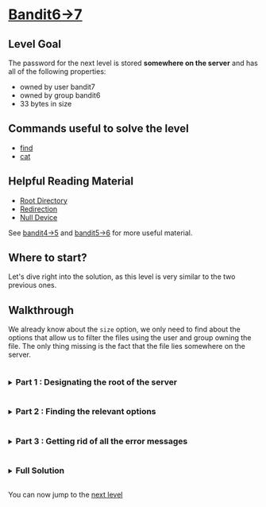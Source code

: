 # [Bandit6->7](https://overthewire.org/wargames/bandit/bandit7.html)

## Level Goal

The password for the next level is stored **somewhere on the server** and has all of the following properties:

-	owned by user bandit7
-	owned by group bandit6
-	33 bytes in size

## Commands useful to solve the level

- [find](https://www.gnu.org/software/findutils/manual/html_mono/find.html)
- [cat](https://www.gnu.org/software/coreutils/manual/coreutils.html#cat-invocation)

## Helpful Reading Material

- [Root Directory](https://en.wikipedia.org/wiki/Root_directory)
- [Redirection](https://en.wikipedia.org/wiki/Redirection_\(computing\))
- [Null Device](https://en.wikipedia.org/wiki/Null_device)

See [bandit4->5](/bandit/bandit4.md) and [bandit5->6](/bandit/bandit5.md) for more useful material.

## Where to start?

Let's dive right into the solution, as this level is very similar to the two previous ones.

## Walkthrough

We already know about the `size` option, we only need to find about the options that allow us to filter the 
files using the user and group owning the file. The only thing missing is the fact that the file lies somewhere 
on the server. 


<details>
<summary><h3 style="display:inline-block">Part 1 : Designating the root of the server</h3></summary>


<details>
<summary>Hint</summary>

Read about the [Root Directory](https://en.wikipedia.org/wiki/Root_directory)
</details>

<details>
<summary>Solution</summary>

From the reading material, we know that we can designate the root of the server with the character `/`.
The command `find /` will allow us to search everywhere in the server.
</details>
</details>


<details>
<summary><h3 style="display:inline-block">Part 2 : Finding the relevant options</h3></summary>

<details>
<summary>Hint</summary>

All the options we're looking for are in the section 2 of the [gnu findutils documentation](https://www.gnu.org/software/findutils/manual/html_mono/find.html)
</details>

<details>
<summary>Solution</summary>

Let's take a look at the [section 2.8](https://www.gnu.org/software/findutils/manual/html_mono/find.html#Owner). In this section we can see the two options :

-	`user`
-	`group`

Thus we can deduce the resulting command : `find / -user bandit7 -group bandit6 -size 33c`. We just have to `cat` the resulting file to get the password.

</details>
</details>


<details>
<summary><h3 style="display:inline-block">Part 3 : Getting rid of all the error messages</h3></summary>

Right now, you can see that the output is pretty useless, indeed we need to get rid of all the "Permission denied" messages.<br/>
We need to find a way to get rid of all these error messages, unfortunately `find` doesn't allow us to do so, but there is a way to get rid of these messages 
by putting them in a special file.


<details>
<summary>Hint</summary>

The information we need lies in two different places. Try to look into :
- the section 3 of the [gnu bash manual](https://www.gnu.org/software/bash/manual/bash.html)
- the `null(4)` man page

<blockquote>

You can run :
```bash
curl -fsSL --connect-timeout 5 https://raw.githubusercontent.com/Charystag/Scripts/main/colored_man.sh | bash -s 4 null
```
to print the `null(4)` man page in colors.

</blockquote>
</details>

<details>
<summary>Solution</summary>

In the [section 3.6.2](https://www.gnu.org/software/bash/manual/bash.html#Redirecting-Output) of the gnu bash manual, we can learn more about output redirection. 
I think this isn't written directly (but I may be wrong) in the documentation, but the find utility writtes its error messages to [stderr](https://www.gnu.org/software/libc/manual/html_node/Standard-Streams.html)(see [here](https://man.freebsd.org/cgi/man.cgi?query=stderr&sektion=4&manpath=FreeBSD+14.0-RELEASE+and+Ports) for a more precise documentation about the stderr file).
However, we can redirect the output from stderr by redirecting the file descriptor number 2 to a file.<br/>
The file we're going to redirect to is the file [/dev/null](https://www.man7.org/linux/man-pages/man4/zero.4.html)(we could also redirect to `/dev/zero` as writing to any of these file has the same 
effect).<br/>
Here is the full command `find / -user bandit7 -group bandit6 -size 33c 2> /dev/zero`. We can then run cat on the file we retrieved.
</details>
</details>


<details>
<summary><h3 style="display:inline-block">Full Solution</h3></summary>

1. `find / -user bandit7 -group bandit6 -size 33c 2> /dev/zero` to retrieve the only file that meets the requirements without printing all the error messages
2. `cat retrieved_file` where *retrieved_file* is the file we got from the first step to dump the password string to stdout.<br/>

> We could also use the one-liner : `find / -user bandit7 -group bandit6 -size 33c -execdir cat '{}' \; 2> /dev/zero` 
> to dump only the password string to stdout

</details>

You can now jump to the [next level](/bandit/bandit7.md)
